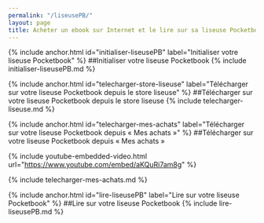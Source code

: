 ```yaml
---
permalink: "/liseusePB/"
layout: page
title: Acheter un ebook sur Internet et le lire sur sa liseuse Pocketbook v4
---
```


{% include anchor.html id="initialiser-liseusePB" label="Initialiser votre liseuse Pocketbook" %}
##Initialiser votre liseuse Pocketbook
{% include initialiser-liseusePB.md %}

{% include anchor.html id="telecharger-store-liseuse" label="Télécharger sur votre liseuse Pocketbook depuis le store liseuse" %}
##Télécharger sur votre liseuse Pocketbook depuis le store liseuse
{% include telecharger-liseuse.md %}

{% include anchor.html id="telecharger-mes-achats" label="Télécharger sur votre liseuse Pocketbook depuis « Mes achats »" %}
##Télécharger sur votre liseuse Pocketbook depuis « Mes achats »

{% include youtube-embedded-video.html url="https://www.youtube.com/embed/aKQuRi7am8g" %}

{% include telecharger-mes-achats.md %}

{% include anchor.html id="lire-liseusePB" label="Lire sur votre liseuse Pocketbook" %}
##Lire sur votre liseuse Pocketbook
{% include lire-liseusePB.md %}
